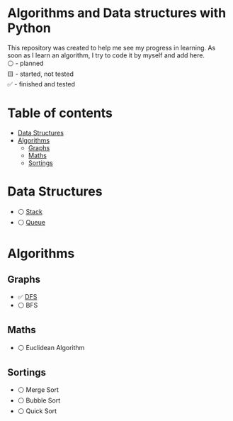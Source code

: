 # Algorithms and Data structures with Python  
This repository was created to help me see my progress in learning. As soon as I learn an algorithm, I try to code it by myself and add here.  
:white_circle: - planned  
:yellow_square: - started, not tested  
:white_check_mark: - finished and tested  


# Table of contents
* [Data Structures](#data-structures)
* [Algorithms](#algorithms)
  * [Graphs](#graphs)
  * [Maths](#maths)
  * [Sortings](#sortings)

# Data Structures
* :white_circle: [Stack](https://github.com/xtbtds/Machine-Learning-Algorithms)
* :white_circle: [Queue](https://github.com/xtbtds/Machine-Learning-Algorithms)  

# Algorithms
## Graphs
* :white_check_mark: [DFS](https://github.com/xtbtds/Python-Data-Structures-And-Algorithms/tree/main/DFS)
* :white_circle: BFS
## Maths
* :white_circle: Euclidean Algorithm
## Sortings
* :white_circle: Merge Sort
* :white_circle: Bubble Sort
* :white_circle: Quick Sort
